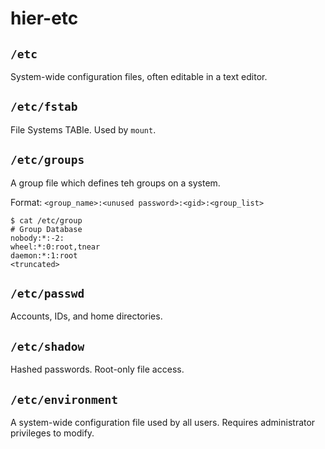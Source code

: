 # hier-etc

## `/etc`
System-wide configuration files, often editable in a text editor.

## `/etc/fstab`
File Systems TABle. Used by `mount`.

## `/etc/groups`
A group file which defines teh groups on a system.

Format: `<group_name>:<unused password>:<gid>:<group_list>`

```
$ cat /etc/group
# Group Database
nobody:*:-2:
wheel:*:0:root,tnear
daemon:*:1:root
<truncated>
```

## `/etc/passwd`
Accounts, IDs, and home directories.

## `/etc/shadow`
Hashed passwords. Root-only file access.

## `/etc/environment`
A system-wide configuration file used by all users. Requires administrator privileges to modify.
